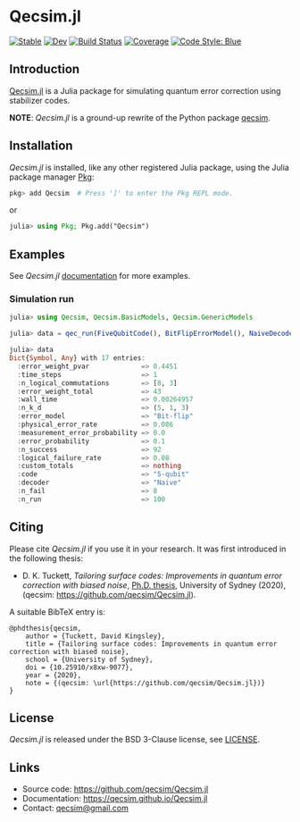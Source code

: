 # Qecsim.jl

[![Stable](https://img.shields.io/badge/docs-stable-blue.svg)](https://qecsim.github.io/Qecsim.jl/stable/)
[![Dev](https://img.shields.io/badge/docs-dev-blue.svg)](https://qecsim.github.io/Qecsim.jl/dev/)
[![Build Status](https://github.com/qecsim/Qecsim.jl/workflows/CI/badge.svg)](https://github.com/qecsim/Qecsim.jl/actions)
[![Coverage](https://codecov.io/gh/qecsim/Qecsim.jl/branch/main/graph/badge.svg?token=nzuAO7xE6r)](https://codecov.io/gh/qecsim/Qecsim.jl)
[![Code Style: Blue](https://img.shields.io/badge/code%20style-blue-4495d1.svg)](https://github.com/invenia/BlueStyle)

## Introduction

[Qecsim.jl](https://github.com/qecsim/Qecsim.jl) is a Julia package for
simulating quantum error correction using stabilizer codes.

**NOTE**: _Qecsim.jl_ is a ground-up rewrite of the Python package
[qecsim](https://github.com/qecsim/qecsim).

## Installation

_Qecsim.jl_ is installed, like any other registered Julia package, using the Julia package
manager [Pkg](https://pkgdocs.julialang.org/):

```julia
pkg> add Qecsim  # Press ']' to enter the Pkg REPL mode.
```
or
```julia
julia> using Pkg; Pkg.add("Qecsim")
```

## Examples

See _Qecsim.jl_ [documentation](https://qecsim.github.io/Qecsim.jl) for more examples.

### Simulation run

```julia
julia> using Qecsim, Qecsim.BasicModels, Qecsim.GenericModels

julia> data = qec_run(FiveQubitCode(), BitFlipErrorModel(), NaiveDecoder(), 0.1; max_runs=100);

julia> data
Dict{Symbol, Any} with 17 entries:
  :error_weight_pvar             => 0.4451
  :time_steps                    => 1
  :n_logical_commutations        => [8, 3]
  :error_weight_total            => 43
  :wall_time                     => 0.00264957
  :n_k_d                         => (5, 1, 3)
  :error_model                   => "Bit-flip"
  :physical_error_rate           => 0.086
  :measurement_error_probability => 0.0
  :error_probability             => 0.1
  :n_success                     => 92
  :logical_failure_rate          => 0.08
  :custom_totals                 => nothing
  :code                          => "5-qubit"
  :decoder                       => "Naive"
  :n_fail                        => 8
  :n_run                         => 100
```

## Citing

Please cite _Qecsim.jl_ if you use it in your research. It was first introduced in the
following thesis:

* D. K. Tuckett,
  _Tailoring surface codes: Improvements in quantum error correction with biased noise_,
  [Ph.D. thesis](https://doi.org/10.25910/x8xw-9077),
  University of Sydney (2020), (qecsim: <https://github.com/qecsim/Qecsim.jl>).

A suitable BibTeX entry is:

    @phdthesis{qecsim,
        author = {Tuckett, David Kingsley},
        title = {Tailoring surface codes: Improvements in quantum error correction with biased noise},
        school = {University of Sydney},
        doi = {10.25910/x8xw-9077},
        year = {2020},
        note = {(qecsim: \url{https://github.com/qecsim/Qecsim.jl})}
    }

## License

_Qecsim.jl_ is released under the BSD 3-Clause license, see
[LICENSE](https://github.com/qecsim/Qecsim.jl/blob/main/LICENSE).

## Links

* Source code: <https://github.com/qecsim/Qecsim.jl>
* Documentation: <https://qecsim.github.io/Qecsim.jl>
* Contact: [qecsim@gmail.com](mailto:qecsim@gmail.com)
